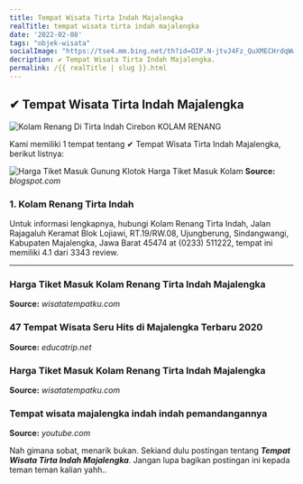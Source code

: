 ```yaml
---
title: Tempat Wisata Tirta Indah Majalengka
realTitle: tempat wisata tirta indah majalengka
date: '2022-02-08'
tags: "objek-wisata"
socialImage: "https://tse4.mm.bing.net/th?id=OIP.N-jtvJ4Fz_QuXMECHrdqWwHaFj&amp;pid=15.1"
decription: ✔ Tempat Wisata Tirta Indah Majalengka.
permalink: /{{ realTitle | slug }}.html
---
```


## ✔ Tempat Wisata Tirta Indah Majalengka

![Kolam Renang Di Tirta Indah Cirebon  KOLAM RENANG](http://photos.wikimapia.org/p/00/01/79/53/18_big.jpg)



Kami memiliki 1 tempat tentang ✔ Tempat Wisata Tirta Indah Majalengka, berikut listnya:



![Harga Tiket Masuk Gunung Klotok  Harga Tiket Masuk Kolam ](https://tse4.mm.bing.net/th?id=OIP.L9UxW7u6W69H3ZvK4F7jWwHaFj&amp;pid=15.1)
**Source:** _blogspot.com_


### 1. Kolam Renang Tirta Indah



Untuk informasi lengkapnya, hubungi Kolam Renang Tirta Indah, Jalan Rajagaluh Keramat Blok Lojiawi, RT.19/RW.08, Ujungberung, Sindangwangi, Kabupaten Majalengka, Jawa Barat 45474 at (0233) 511222, tempat ini memiliki 4.1 dari 3343 review.

---




### Harga Tiket Masuk Kolam Renang Tirta Indah Majalengka 




**Source:** _wisatatempatku.com_





### 47 Tempat Wisata Seru  Hits di Majalengka Terbaru 2020 




**Source:** _educatrip.net_





### Harga Tiket Masuk Kolam Renang Tirta Indah Majalengka 




**Source:** _wisatatempatku.com_





### Tempat wisata majalengka indah indah pemandangannya 




**Source:** _youtube.com_







Nah gimana sobat, menarik bukan. Sekiand dulu postingan tentang ***Tempat Wisata Tirta Indah Majalengka***. Jangan lupa bagikan postingan ini kepada teman teman kalian yahh..
